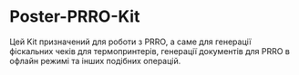 # Poster-PRRO-Kit
Цей Kit призначений для роботи з PRRO, а саме для генерації фіскальних чеків  для термопринтерів, генерації документів для PRRO в офлайн режимі та інших  подібних операцій.
